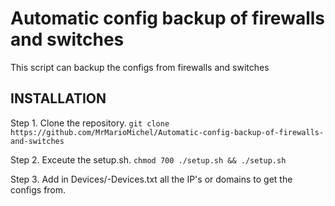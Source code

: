# Automatic config backup of firewalls and switches
This script can backup the configs from firewalls and switches


## INSTALLATION

Step 1. Clone the repository. ``` git clone https://github.com/MrMarioMichel/Automatic-config-backup-of-firewalls-and-switches ```

Step 2. Exceute the setup.sh. ```chmod 700 ./setup.sh && ./setup.sh```

Step 3. Add in Devices/<Vendor>-Devices.txt all the IP's or domains to get the configs from.
